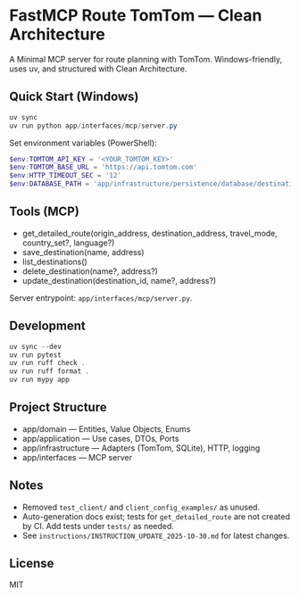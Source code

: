 # FastMCP Route TomTom — Clean Architecture

A Minimal MCP server for route planning with TomTom. Windows-friendly, uses uv, and structured with Clean Architecture.

## Quick Start (Windows)

```powershell
uv sync
uv run python app/interfaces/mcp/server.py
```

Set environment variables (PowerShell):

```powershell
$env:TOMTOM_API_KEY = '<YOUR_TOMTOM_KEY>'
$env:TOMTOM_BASE_URL = 'https://api.tomtom.com'
$env:HTTP_TIMEOUT_SEC = '12'
$env:DATABASE_PATH = 'app/infrastructure/persistence/database/destinations.db'
```

## Tools (MCP)

- get_detailed_route(origin_address, destination_address, travel_mode, country_set?, language?)
- save_destination(name, address)
- list_destinations()
- delete_destination(name?, address?)
- update_destination(destination_id, name?, address?)

Server entrypoint: `app/interfaces/mcp/server.py`.

## Development

```powershell
uv sync --dev
uv run pytest
uv run ruff check .
uv run ruff format .
uv run mypy app
```

## Project Structure

- app/domain — Entities, Value Objects, Enums
- app/application — Use cases, DTOs, Ports
- app/infrastructure — Adapters (TomTom, SQLite), HTTP, logging
- app/interfaces — MCP server

## Notes

- Removed `test_client/` and `client_config_examples/` as unused.
- Auto-generation docs exist; tests for `get_detailed_route` are not created by CI. Add tests under `tests/` as needed.
- See `instructions/INSTRUCTION_UPDATE_2025-10-30.md` for latest changes.

## License

MIT
